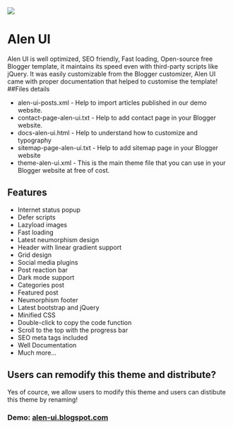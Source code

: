 <img src='https://blogger.googleusercontent.com/img/b/R29vZ2xl/AVvXsEh36jpx4En5DGj1GbV96X8Rj-VbOYrO_gQJaQ4QSPWkYOdJk8Ar6edlkdlcC827AtQVOg4jaPjyNu8CiRPsGixWVJR0TC0itxJHpm4cUdxcIqvzgAfFRNcRcoGhJ6FVDzR-Jp7IWR1Kq33Oo5NVDyOz97X9Igla2kSOVzYlC21kgOYQWj1NPGSqewSVpg/s1600/alen-ui.webp'/>

# Alen UI
Alen UI is well optimized, SEO friendly, Fast loading, Open-source free Blogger template, it maintains its speed even with third-party scripts like jQuery. It was easily customizable from the Blogger customizer, Alen UI came with proper documentation that helped to customise the template!
##Files details
* alen-ui-posts.xml - Help to import articles published in our demo website.
* contact-page-alen-ui.txt - Help to add contact page in your Blogger website.
* docs-alen-ui.html - Help to understand how to customize and typography
* sitemap-page-alen-ui.txt - Help to add sitemap page in your Blogger website
*  theme-alen-ui.xml - This is the main theme file that you can use in your Blogger website at free of cost.
## Features
* Internet status popup
* Defer scripts
* Lazyload images
* Fast loading
* Latest neumorphism design
* Header with linear gradient support
* Grid design
* Social media plugins
* Post reaction bar
* Dark mode support
* Categories post
* Featured post
* Neumorphism footer
* Latest bootstrap and jQuery
* Minified CSS
* Double-click to copy the code function
* Scroll to the top with the progress bar
* SEO meta tags included
* Well Documentation
* Much more...
## Users can remodify this theme and distribute?
Yes of cource, we allow users to modify this theme and users can distibute this theme by renaming!
### Demo: <a href='https://alen-ui.blogspot.com'>alen-ui.blogspot.com</a>
